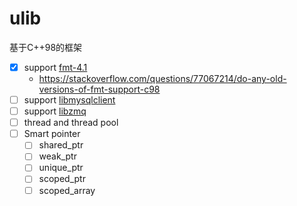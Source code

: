 # ulib

基于C++98的框架
- [x] support [fmt-4.1](https://github.com/fmtlib/fmt/tree/4.x)
  - https://stackoverflow.com/questions/77067214/do-any-old-versions-of-fmt-support-c98
- [ ] support [libmysqlclient]()
- [ ] support [libzmq]()
- [ ] thread and thread pool
- [ ] Smart pointer
  - [ ] shared_ptr
  - [ ] weak_ptr
  - [ ] unique_ptr
  - [ ] scoped_ptr
  - [ ] scoped_array
